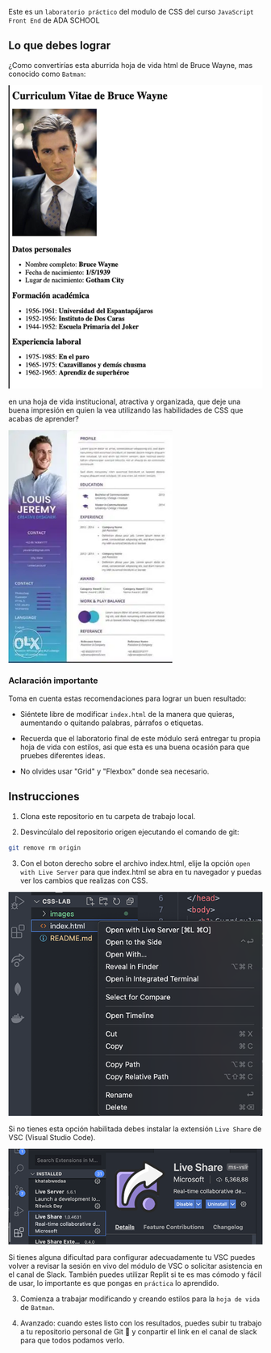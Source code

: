 Este es un `laboratorio práctico` del modulo de CSS del curso `JavaScript Front End` de ADA SCHOOL

## Lo que debes lograr

¿Como convertirías esta aburrida hoja de vida html de Bruce Wayne, mas conocido como `Batman`: 

![Image](images/inicial.png)

en una hoja de vida institucional, atractiva y organizada, que deje una buena impresión en quien la vea utilizando las habilidades de CSS que acabas de aprender?

![Image](images/ejemplo.webp)


### Aclaración importante
Toma en cuenta estas recomendaciones para lograr un buen resultado:

- Siéntete libre de modificar `index.html` de la manera que quieras, aumentando o quitando palabras, párrafos o etiquetas.

- Recuerda que el laboratorio final de este módulo será entregar tu propia hoja de vida con estilos, asi que esta es una buena ocasión para que pruebes diferentes ideas. 

- No olvides usar "Grid" y "Flexbox" donde sea necesario.

## Instrucciones

1. Clona este repositorio en tu carpeta de trabajo local.

2. Desvincúlalo del repositorio origen ejecutando el comando de git:

```bash
git remove rm origin
```
3. Con el boton derecho sobre el archivo index.html, elije la opción `open with Live Server` para que index.html se abra en tu navegador y puedas ver los cambios que realizas con CSS. 

![Image](images/open.png)

Si no tienes esta opción habilitada debes instalar la extensión `Live Share` de VSC (Visual Studio Code).

![Image](images/live-share.png)

Si tienes alguna dificultad para configurar adecuadamente tu VSC puedes volver a revisar la sesión en vivo del módulo de VSC o solicitar asistencia en el canal de Slack.
También puedes utilizar Replit si te es mas cómodo y fácil de usar, lo importante es que pongas en `práctica` lo aprendido.

3. Comienza a trabajar modificando y creando estilos para la `hoja de vida` de `Batman`.

4. Avanzado: cuando estes listo con los resultados, puedes subir tu trabajo a tu repositorio personal de Git 🚀 y conpartir el link en el canal de slack para que todos podamos verlo.


